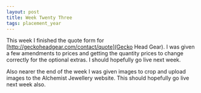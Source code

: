 ```yaml
---
layout: post
title: Week Twenty Three
tags: placement_year
---
```

This week I finished the quote form for [http://geckoheadgear.com/contact/quote](Gecko Head Gear). I was given a few amendments to prices and getting the quantity prices to change correctly for the optional extras. I should hopefully go live next week.

Also nearer the end of the week I was given images to crop and upload images to the Alchemist Jewellery website. This should hopefully go live next week also.

